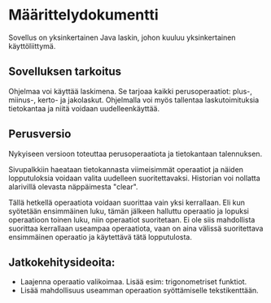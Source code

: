 # Määrittelydokumentti

Sovellus on yksinkertainen Java laskin, johon kuuluu yksinkertainen käyttöliittymä.

## Sovelluksen tarkoitus

Ohjelmaa voi käyttää laskimena. Se tarjoaa kaikki perusoperaatiot: plus-, miinus-, kerto- ja jakolaskut. Ohjelmalla voi myös tallentaa laskutoimituksia tietokantaa ja niitä voidaan uudelleenkäyttää. 

## Perusversio

Nykyiseen versioon toteuttaa perusoperaatiota ja tietokantaan talennuksen.

Sivupalkkiin haeataan tietokannasta viimeisimmät operaatiot ja näiden lopputuloksia voidaan valita uudelleen suoritettavaksi. Historian voi nollatta alarivillä olevasta näppäimesta "clear".

Tällä hetkellä operaatiota voidaan suorittaa vain yksi kerrallaan. Eli kun syötetään ensimmäinen luku, tämän jälkeen halluttu operaatio ja lopuksi operaatioon toinen luku, niin operaatiot suoritetaan. Ei ole siis mahdollista suorittaa kerrallaan useampaa operaatiota, vaan on aina välissä suoritettava ensimmäinen operaatio ja käytettävä tätä lopputulosta. 

## Jatkokehitysideoita:
- Laajenna operaatio valikoimaa. Lisää esim: trigonometriset funktiot.
- Lisää mahdollisuus useamman operaation syöttämiselle tekstikenttään.
